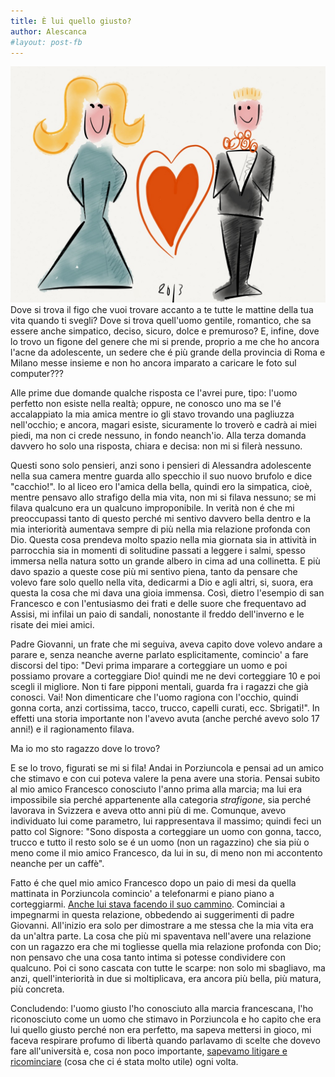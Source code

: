 ```yaml
---
title: È lui quello giusto?
author: Alescanca
#layout: post-fb
---
```


<img src="/img/posts/lui-quello-giusto.jpg" width="520px">
<!-- INIZIO -->
Dove si trova il figo che vuoi trovare accanto a te tutte le mattine della tua vita quando ti svegli? Dove si trova quell'uomo gentile, romantico, che sa essere anche simpatico, deciso, sicuro, dolce e premuroso?
<!-- FINE -->
E, infine, dove lo trovo un figone del genere che mi si prende, proprio a me che ho ancora l'acne da adolescente, un sedere che é più grande della provincia di Roma e Milano messe insieme e non ho ancora imparato a caricare le foto sul computer???

Alle prime due domande qualche risposta ce l'avrei pure, tipo: l'uomo perfetto non esiste nella realtà; oppure, ne conosco uno ma se l'é accalappiato la mia amica mentre io gli stavo trovando una pagliuzza nell'occhio; e ancora, magari esiste, sicuramente lo troverò e cadrà ai miei piedi, ma non ci crede nessuno, in fondo neanch'io. Alla terza domanda davvero ho solo una risposta, chiara e decisa: non mi si filerà nessuno.

Questi sono solo pensieri, anzi sono i pensieri di Alessandra adolescente nella sua camera mentre guarda allo specchio il suo nuovo brufolo e dice "cacchio!". Io al liceo ero l'amica della bella, quindi ero la simpatica, cioè, mentre pensavo allo strafigo della mia vita, non mi si filava nessuno; se mi filava qualcuno era un qualcuno improponibile. In verità non é che mi preoccupassi tanto di questo perché mi sentivo davvero bella dentro e la mia interiorità aumentava sempre di più nella mia relazione profonda con Dio. Questa cosa prendeva molto spazio nella mia giornata sia in attività in parrocchia sia in momenti di solitudine passati a leggere i salmi, spesso immersa nella natura sotto un grande albero in cima ad una collinetta. E più davo spazio a queste cose più mi sentivo piena, tanto da pensare che volevo fare solo quello nella vita, dedicarmi a Dio e agli altri, si, suora, era questa la cosa che mi dava una gioia immensa. Così, dietro l'esempio di san Francesco e con l'entusiasmo dei frati e delle suore che frequentavo ad Assisi, mi infilai un paio di sandali, nonostante il freddo dell'inverno e le risate dei miei amici.

Padre Giovanni, un frate che mi seguiva, aveva capito dove volevo andare a parare e, senza neanche averne parlato esplicitamente, comincio' a fare discorsi del tipo: "Devi prima imparare a corteggiare un uomo e poi possiamo provare a corteggiare Dio! quindi me ne devi corteggiare 10 e poi scegli il migliore. Non ti fare pipponi mentali, guarda fra i ragazzi che già conosci. Vai! Non dimenticare che l'uomo ragiona con l'occhio, quindi gonna corta, anzi cortissima, tacco, trucco, capelli curati, ecc. Sbrigati!".
In effetti una storia importante non l'avevo avuta (anche perché avevo solo 17 anni!) e il ragionamento filava.

Ma io mo sto ragazzo dove lo trovo?

E se lo trovo, figurati se mi si fila! Andai in Porziuncola e pensai ad un amico che stimavo e con cui poteva valere la pena avere una storia. Pensai subito al mio amico Francesco conosciuto l'anno prima alla marcia; ma lui era impossibile sia perché appartenente alla categoria *strafigone*, sia perché lavorava in Svizzera e aveva otto anni più di me. Comunque, avevo individuato lui come parametro, lui rappresentava il massimo; quindi feci un patto col Signore: "Sono disposta a corteggiare un uomo con gonna, tacco, trucco e tutto il resto solo se é un uomo (non un ragazzino) che sia più o meno come il mio amico Francesco, da lui in su, di meno non mi accontento neanche per un caffè".

Fatto é che quel mio amico Francesco dopo un paio di mesi da quella mattinata in Porziuncola comincio' a telefonarmi e piano piano a corteggiarmi. [Anche lui stava facendo il suo cammino](/2013/04/20/la-donna-della-mia-vita.html).
Cominciai a impegnarmi in questa relazione, obbedendo ai suggerimenti di padre Giovanni. All'inizio era solo per dimostrare a me stessa che la mia vita era da un'altra parte. La cosa che più mi spaventava nell'avere una relazione con un ragazzo era che mi togliesse quella mia relazione profonda con Dio; non pensavo che una cosa tanto intima si potesse condividere con qualcuno. Poi ci sono cascata con tutte le scarpe: non solo mi sbagliavo, ma anzi, quell'interiorità in due si moltiplicava, era ancora più bella, più matura, più concreta.

Concludendo: l'uomo giusto l'ho conosciuto alla marcia francescana, l'ho riconosciuto come un uomo che stimavo in Porziuncola e ho capito che era lui quello giusto perché non era perfetto, ma sapeva mettersi in gioco, mi faceva respirare profumo di libertà quando parlavamo di scelte che dovevo fare all'università e, cosa non poco importante, [sapevamo litigare e ricominciare](/2013/04/10/raggione-ciaveva.html) (cosa che ci é stata molto utile) ogni volta.
